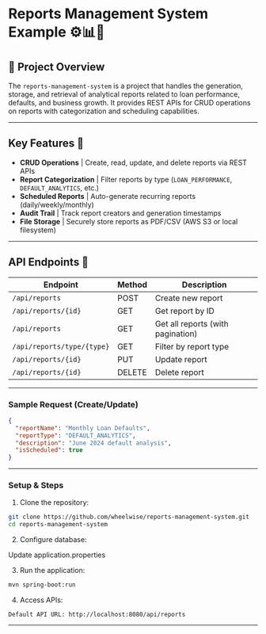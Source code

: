 # Reports Management System Example ⚙️📊📝

## 📘 Project Overview

The `reports-management-system` is a project that handles the generation, storage, and retrieval of analytical reports related to loan performance, defaults, and business growth. It provides REST APIs for CRUD operations on reports with categorization and scheduling capabilities.

---

## Key Features 🚀                                                                

- **CRUD Operations**          | Create, read, update, and delete reports via REST APIs                     
- **Report Categorization**    | Filter reports by type (`LOAN_PERFORMANCE`, `DEFAULT_ANALYTICS`, etc.)     
- **Scheduled Reports**        | Auto-generate recurring reports (daily/weekly/monthly)                     
- **Audit Trail**             | Track report creators and generation timestamps                            
- **File Storage**            | Securely store reports as PDF/CSV (AWS S3 or local filesystem)             

---

## API Endpoints 🔗 

| Endpoint                     | Method | Description                          |
|------------------------------|--------|--------------------------------------|
| `/api/reports`               | POST   | Create new report                    |
| `/api/reports/{id}`          | GET    | Get report by ID                     |
| `/api/reports`               | GET    | Get all reports (with pagination)    |
| `/api/reports/type/{type}`   | GET    | Filter by report type                |
| `/api/reports/{id}`          | PUT    | Update report                        |
| `/api/reports/{id}`          | DELETE | Delete report                        |

---

### Sample Request (Create/Update)  
  ```json
  {
    "reportName": "Monthly Loan Defaults",
    "reportType": "DEFAULT_ANALYTICS",
    "description": "June 2024 default analysis",
    "isScheduled": true
  }
  ```

---

 ### Setup & Steps
 
1. Clone the repository:

  ```bash
  git clone https://github.com/wheelwise/reports-management-system.git
  cd reports-management-system
  ```

2. Configure database:

Update application.properties

3. Run the application:

  ```bash
  mvn spring-boot:run
  ```

4. Access APIs:
 
  ```  
  Default API URL: http://localhost:8080/api/reports
  ```
---

